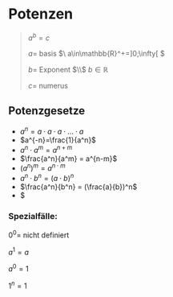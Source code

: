 # Potenzen

> 
> $a^b=c$
>
> $a =$ basis
> $\\ a\in\mathbb{R}^+=]0;\infty[ $
>
> $b =$ Exponent $\\$ 
> $b\in\mathbb{R}$
>
> $c =$ numerus
>

## Potenzgesetze

* $a^n=a \cdot a \cdot a \cdot ... \cdot   a$
* $a^{-n}=\frac{1}{a^n}$
* $a^n \cdot a^m = a^{n+m}$
* $\frac{a^n}{a^m} = a^{n-m}$
* $(a^n)^m = a^{n \cdot m}$
* $a^n \cdot b^n = (a \cdot b)^n$
* $\frac{a^n}{b^n} = (\frac{a}{b})^n$
* $

### Spezialfälle:

$0^0 =$ nicht definiert

$a^1 = a$

$a^0 = 1$

$1^n = 1$
